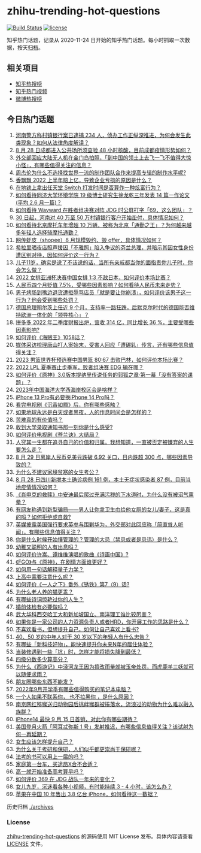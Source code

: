# zhihu-trending-hot-questions

[![Build Status](https://github.com/justjavac/zhihu-trending-hot-questions/workflows/ci/badge.svg?branch=master)](https://github.com/justjavac/zhihu-trending-hot-questions/actions)
[![license](https://img.shields.io/github/license/justjavac/zhihu-trending-hot-questions)](https://github.com/justjavac/zhihu-trending-hot-questions/blob/master/LICENSE)

知乎热门话题，记录从 2020-11-24 日开始的知乎热门话题。每小时抓取一次数据，按天[归档](./archives)。

## 相关项目

- [知乎热搜榜](https://github.com/justjavac/zhihu-trending-top-search)
- [知乎热门视频](https://github.com/justjavac/zhihu-trending-hot-video)
- [微博热搜榜](https://github.com/justjavac/weibo-trending-hot-search)

## 今日热门话题

<!-- BEGIN -->
<!-- 最后更新时间 Tue Aug 30 2022 05:12:31 GMT+0800 (China Standard Time) -->

1. [河南警方称村镇银行案已逮捕 234 人，侦办工作正纵深推进，为何会发生此类现象？如何从法律角度解读？](https://www.zhihu.com/question/550575935)
1. [8 月 28 日成都进入公共场所须查验 48 小时核酸，目前成都疫情形势如何？](https://www.zhihu.com/question/550419411)
1. [外交部回应大陆无人机在金门岛拍照，「到中国的领土上去飞一飞不值得大惊小怪」，有哪些值得关注的信息？](https://www.zhihu.com/question/550565757)
1. [周杰伦为什么不选择找世界一流的制作团队合作来提高专辑的制作水平呢?](https://www.zhihu.com/question/550371862)
1. [香飘飘 2022 上半年赔上亿，导致企业亏损的原因是什么？](https://www.zhihu.com/question/549441450)
1. [在地铁上拿出任天堂 Switch 打发时间是否算作一种炫富行为？](https://www.zhihu.com/question/545473887)
1. [如何看待同济大学环境学院 19 级博士研究生徐龙乾三年发表 14 篇一作论文(平均 2.6 月一篇)？](https://www.zhihu.com/question/550305893)
1. [如何看待 Wayward 在胜者组决赛对阵 JDG 时公屏打字「69，这么团队」？](https://www.zhihu.com/question/550210172)
1. [30 日起，河南对 40 万至 50 万村镇银行客户开始垫付，具体情况如何？](https://www.zhihu.com/question/550583032)
1. [如何看待北京摩托车年增超 10 万辆，被称为北京「通勤之王」？为何越来越多年轻人选择骑摩托通勤？](https://www.zhihu.com/question/550554265)
1. [网传虾皮（shopee）8 月规模毁约、毁 offer，具体情况如何？](https://www.zhihu.com/question/550257553)
1. [希拉里晒夜店照声援因「不雅照」陷入争议的芬兰总理，并暗示其因女性身份遭区别对待，因如何评价这一行为？](https://www.zhihu.com/question/550535754)
1. [儿子11岁，确实是说了不该说的话，当所有亲戚都当你的面指责你儿子时，你会怎么做？](https://www.zhihu.com/question/550592995)
1. [2022 女排亚洲杯决赛中国女排 1:3 不敌日本，如何评价本场比赛？](https://www.zhihu.com/question/550605342)
1. [人民币四个月贬值 7.5%，受哪些因素影响？如何看待人民币未来走势？](https://www.zhihu.com/question/550512583)
1. [男子烤肠到嘴边退货遭拒辱骂店员「就是要让你崩溃」，如何评价该男子这一行为？他会受到哪些处罚？](https://www.zhihu.com/question/550415752)
1. [德国总理朔尔茨上任近 9 个月，支持率一路狂跌，后默克尔时代的德国能否维持欧洲一体化的「领导核心」？](https://www.zhihu.com/question/550541149)
1. [拼多多 2022 年二季度财报出炉，营收 314 亿，同比增长 36 %，主要受哪些因素影响?](https://www.zhihu.com/question/550588913)
1. [如何评价《海贼王》1058话？](https://www.zhihu.com/question/550379887)
1. [媒体采访梳理唐山打人案始末，受害人回应「遭碾轧」传言，还有哪些信息值得关注？](https://www.zhihu.com/question/550536106)
1. [2023 男篮世界杯预选赛中国男篮 80:67 击败巴林，如何评价本场比赛？](https://www.zhihu.com/question/550626405)
1. [2022 LPL 夏季赛止步季军，败者组决赛 EDG 输在哪？](https://www.zhihu.com/question/550428498)
1. [如何评价《原神》3.0版本提纳里传说任务的郭狐之章·第一幕「没有答案的课题」？](https://www.zhihu.com/question/549864205)
1. [2023年中国海洋大学西海岸校区会是啥样？](https://www.zhihu.com/question/515212184)
1. [iPhone 13 Pro有必要换iPhone 14 Pro吗？](https://www.zhihu.com/question/548440297)
1. [看完电视剧《沉香如屑》后，你有哪些感触？](https://www.zhihu.com/question/546666001)
1. [如果地球永远是白天或者黑夜，人的作息时间会是怎样的？](https://www.zhihu.com/question/329126207)
1. [苦难真的有价值吗？](https://www.zhihu.com/question/548893096)
1. [收到大学录取通知书那一刻你是什么感受?](https://www.zhihu.com/question/27225489)
1. [如何评价电视剧《苍兰诀》大结局？](https://www.zhihu.com/question/550520422)
1. [人究其一生都在追寻自己的价值和归属。我想知道，一直被否定被嫌弃的人生要怎么走？](https://www.zhihu.com/question/545657964)
1. [8 月 29 日离岸人民币兑美元跌破 6.92 关口，日内跌超 300 点，哪些因素导致的？](https://www.zhihu.com/question/550516766)
1. [为什么不建议家境贫寒的女生考公？](https://www.zhihu.com/question/545638481)
1. [8 月 28 日四川新增本土确诊病例 161 例，本土无症状感染者 87 例，目前当地疫情情况如何？](https://www.zhihu.com/question/550499815)
1. [《肖申克的救赎》中安迪最后爬过充满污秽的下水道时，为什么没有被沼气熏晕？](https://www.zhihu.com/question/340510659)
1. [有网友称遇到新型骗局——男人让你拿卫生巾给他女厕的女儿/妻子，这是真的吗？如何拒绝或自救?](https://www.zhihu.com/question/550113998)
1. [英媒披露美国强行要求英参与围剿华为，外交部对此回应称「简直耸人听闻」，有哪些信息值得关注？](https://www.zhihu.com/question/550573875)
1. [你是什么时候开始懂管理的？管理的大忌（禁忌或者是忌讳）是什么？](https://www.zhihu.com/question/514543612)
1. [幼稚又聪明的人有出息吗？](https://www.zhihu.com/question/550362010)
1. [如何评价许嵩、谭维维演唱的歌曲《诗画中国》?](https://www.zhihu.com/question/550370327)
1. [《FGO》与《原神》，在剧情方面谁更好？](https://www.zhihu.com/question/547512017)
1. [如何用一句话解释量子力学？](https://www.zhihu.com/question/275733776)
1. [上高中需要注意什么呢？](https://www.zhihu.com/question/550441709)
1. [如何评价《一人之下》番外《锈铁》第7（9）话?](https://www.zhihu.com/question/550164891)
1. [为什么老人养的猫更乖？](https://www.zhihu.com/question/530271711)
1. [有哪些诗词惊艳过你的人生？](https://www.zhihu.com/question/550429766)
1. [婚前体检有必要做吗？](https://www.zhihu.com/question/65611335)
1. [武大华科西交哈工大和新加坡国立、南洋理工谁比较厉害？](https://www.zhihu.com/question/550405496)
1. [如果你是一家公司的人力资源负责人或者HRD，你开展工作的思路是什么？](https://www.zhihu.com/question/421379708)
1. [不喜欢看书，但想提升自己，如何让自己喜欢上看书?](https://www.zhihu.com/question/550410351)
1. [40、50 岁的中年人对于 30 岁以下的年轻人有什么忠告？](https://www.zhihu.com/question/23422821)
1. [有哪些「新科技好物」，能快速提升你未来N年的居住体验？](https://www.zhihu.com/question/550246473)
1. [当装修遇到一些「坑」时，怎样才能将损失降到最低？](https://www.zhihu.com/question/550246643)
1. [四级分数多少算高分？](https://www.zhihu.com/question/267850788)
1. [为什么《西游记》中泾河龙王因为擅改雨量就被玉帝处罚，而虎鹿羊三妖就可以随便求雨？](https://www.zhihu.com/question/501838650)
1. [朋友圈哪些东西不能发？](https://www.zhihu.com/question/549424609)
1. [2022年9月开学季有哪些值得购买的笔记本电脑？](https://www.zhihu.com/question/547502220)
1. [一个人如果不联系你， 也不拉黑你 ，是什么原因？](https://www.zhihu.com/question/432508905)
1. [南京网红猕猴送归动物园后挑衅猴群被揍落水，流浪过的动物为什么难以融入族群？](https://www.zhihu.com/question/550083292)
1. [iPhone14 最快 9 月 15 日首销，对此你有哪些期待？](https://www.zhihu.com/question/549189180)
1. [美国登月火箭「阿耳忒弥斯 1 号」发射推迟，有哪些信息值得关注？该试射为何一再延期？](https://www.zhihu.com/question/550434033)
1. [女生应该怎样提升自己？](https://www.zhihu.com/question/265014327)
1. [为什么关于考研和保研，人们似乎都更崇尚于保研呢？](https://www.zhihu.com/question/544253383)
1. [法考的书可以用上一届的吗？](https://www.zhihu.com/question/519141424)
1. [家庭第一台车，买途昂X合不合适？](https://www.zhihu.com/question/550413485)
1. [高一就开始准备高考算早吗？](https://www.zhihu.com/question/549046600)
1. [如何评价 369 在 JDG 战队一年来的变化？](https://www.zhihu.com/question/546932567)
1. [女儿九岁，沉迷看各种小视频，有时能持续 3 - 4 小时，该怎么办？](https://www.zhihu.com/question/549063955)
1. [苹果在中国 10 年售出 3.8 亿台 iPhone，如何看待这一数据？](https://www.zhihu.com/question/550065421)

<!-- END -->

历史归档 [./archives](./archives)

### License

[zhihu-trending-hot-questions](https://github.com/justjavac/zhihu-trending-hot-questions)
的源码使用 MIT License 发布。具体内容请查看 [LICENSE](./LICENSE) 文件。
